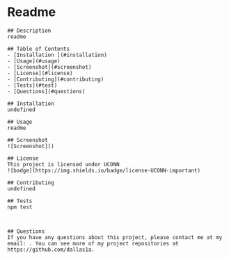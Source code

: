 # Readme
   
  
    ## Description 
    readme

    ## Table of Contents
    - [Installation ](#installation)
    - [Usage](#usage)
    - [Screenshot](#screenshot)
    - [License](#license)
    - [Contributing](#contributing)
    - [Tests](#test)
    - [Questions](#questions)
    
    ## Installation
    undefined

    ## Usage
    readme

    ## Screenshot
    ![Screenshot]()

    ## License 
    This project is licensed under UCONN
    ![badge](https://img.shields.io/badge/license-UCONN-important)

    ## Contributing 
    undefined

    ## Tests
    npm test

  

    ## Questions
    If you have any questions about this project, please contact me at my email: . You can see more of my project repositories at https://github.com/dallas1a.
  